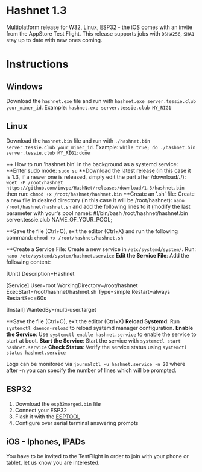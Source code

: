 # Hashnet 1.3

Multiplatform release for W32, Linux, ESP32 - the iOS comes with an invite from the AppStore Test Flight.
This release supports jobs with `DSHA256`, `SHA1` stay up to date with new ones coming.

# Instructions

## Windows

Download the `hashnet.exe` file and run with `hashnet.exe server.tessie.club your_miner_id`.
Example: `hashnet.exe server.tessie.club MY_RIG1`

## Linux

Download the `hashnet.bin` file and run with `./hashnet.bin server.tessie.club your_miner_id`.
Example: `while true; do ./hashnet.bin server.tessie.club MY_RIG1;done`

++ How to run 'hashnet.bin' in the background as a systemd service:
**Enter sudo mode: `sudo su`
**Download the latest release (in this case it is 1.3, if a newer one is released, simply edit the part after /download/*.*/): `wget -P /root/hashnet https://github.com/invpe/HashNet/releases/download/1.3/hashnet.bin`
then run: `chmod +x /root/hashnet/hashnet.bin`
**Create an '.sh' file: Create a new file in desired directory (in this case it will be /root/hashnet): `nano /root/hashnet/hashnet.sh` and add the following lines to it (modify the last parameter with your's pool name):
#!/bin/bash
/root/hashnet/hashnet.bin server.tessie.club NAME_OF_YOUR_POOL;

**Save the file (Ctrl+O), exit the editor (Ctrl+X) and run the following command:
`chmod +x /root/hashnet/hashnet.sh`

**Create a Service File: Create a new service in `/etc/systemd/system/`. Run: `nano /etc/systemd/system/hashnet.service`
**Edit the Service File**: Add the following content:
   
[Unit]
Description=Hashnet

[Service]
User=root
WorkingDirectory=/root/hashnet
ExecStart=/root/hashnet/hashnet.sh
Type=simple
Restart=always
RestartSec=60s

[Install]
WantedBy=multi-user.target

**Save the file (Ctrl+O), exit the editor (Ctrl+X)
**Reload Systemd**: Run `systemctl daemon-reload` to reload systemd manager configuration.
**Enable the Service**: Use `systemctl enable hashnet.service` to enable the service to start at boot.
**Start the Service**: Start the service with `systemctl start hashnet.service`
**Check Status**: Verify the service status using `systemctl status hashnet.service`

Logs can be monitored via `journalctl -u hashnet.service -n 20` where after -n you can specify the number of lines which will be prompted.

## ESP32

1. Download the `esp32merged.bin` file 
2. Connect your ESP32 
3. Flash it with the [ESPTOOL](https://espressif.github.io/esptool-js/)
4. Configure over serial terminal answering prompts

## iOS - Iphones, IPADs

You have to be invited to the TestFlight in order to join with your phone or tablet, let us know you are interested.

